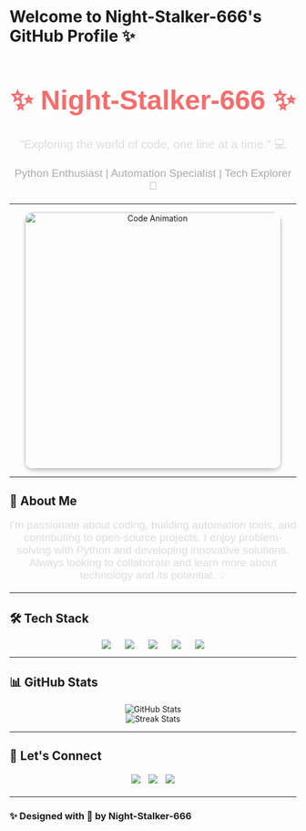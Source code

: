 # Welcome to Night-Stalker-666's GitHub Profile ✨

<div align="center">
  <h1 style="font-family: 'Arial', sans-serif; font-size: 3rem; color: #fff; text-align: center;">
    <span style="color: #f76c6c; animation: glow 2s ease-in-out infinite;">✨ Night-Stalker-666 ✨</span>
  </h1>
  <p style="font-size: 1.3rem; color: #ddd; font-family: 'Arial', sans-serif;">
    "Exploring the world of code, one line at a time." 💻
  </p>
  <p style="font-size: 1.2rem; color: #aaa; font-family: 'Arial', sans-serif;">
    Python Enthusiast | Automation Specialist | Tech Explorer 🚀
  </p>
</div>

---

<div align="center">
  <img src="https://github.com/Night-Stalker-666/Night-Stalker-666/raw/main/assets/code-animation.gif" alt="Code Animation" width="450px" style="border-radius: 15px; box-shadow: 0 4px 6px rgba(0, 0, 0, 0.2);"/>
</div>

---

## 💼 About Me
<p style="font-family: 'Arial', sans-serif; font-size: 1.2rem; text-align: center; color: #ddd;">
  I'm passionate about coding, building automation tools, and contributing to open-source projects. I enjoy problem-solving with Python and developing innovative solutions. Always looking to collaborate and learn more about technology and its potential. 💡
</p>

---

## 🛠️ Tech Stack

<div align="center" style="display: flex; gap: 25px; flex-wrap: wrap; justify-content: center;">
  <img src="https://img.shields.io/badge/Python-%233776AB?style=for-the-badge&logo=python&logoColor=white" />
  <img src="https://img.shields.io/badge/JavaScript-%23F7DF1E?style=for-the-badge&logo=javascript&logoColor=black" />
  <img src="https://img.shields.io/badge/HTML5-%23E34F26?style=for-the-badge&logo=html5&logoColor=white" />
  <img src="https://img.shields.io/badge/CSS3-%231572B6?style=for-the-badge&logo=css3&logoColor=white" />
  <img src="https://img.shields.io/badge/React-%2300D8FF?style=for-the-badge&logo=react&logoColor=white" />
</div>

---

## 📊 GitHub Stats

<div align="center">
  <img src="https://github-readme-stats.vercel.app/api?username=Night-Stalker-666&show_icons=true&theme=dark&hide_border=true&count_private=true" alt="GitHub Stats" />
  <br />
  <img src="https://github-readme-streak-stats.herokuapp.com/?user=Night-Stalker-666&theme=dark&hide_border=true" alt="Streak Stats" />
</div>

---

## 🔗 Let's Connect

<div align="center" style="margin: 20px 0;">
  <a href="https://github.com/Night-Stalker-666" target="_blank" style="text-decoration: none; margin: 5px;">
    <img src="https://img.shields.io/badge/GitHub-%23181717?style=for-the-badge&logo=github&logoColor=white" />
  </a>
  <a href="https://twitter.com/your-twitter-handle" target="_blank" style="text-decoration: none; margin: 5px;">
    <img src="https://img.shields.io/badge/Twitter-%231DA1F2?style=for-the-badge&logo=twitter&logoColor=white" />
  </a>
  <a href="https://www.linkedin.com/in/your-linkedin-profile" target="_blank" style="text-decoration: none; margin: 5px;">
    <img src="https://img.shields.io/badge/LinkedIn-%230A66C2?style=for-the-badge&logo=linkedin&logoColor=white" />
  </a>
</div>

---

### ✨ Designed with 💖 by Night-Stalker-666
